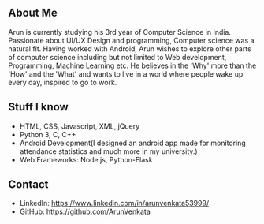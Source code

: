 ## About Me
Arun is currently studying his 3rd year of Computer Science in India.
Passionate about UI/UX Design and programming, Computer science was a natural fit.
Having worked with Android, Arun wishes to explore other parts of computer science including but not limited to Web development, Programming, Machine Learning etc.
He believes in the 'Why' more than the 'How' and the 'What' and wants to live in a world where people wake up every day, inspired to go to work.

## Stuff I know
* HTML, CSS, Javascript, XML, jQuery
* Python 3, C, C++
* Android Development(I designed an android app made for monitoring attendance statistics and much more in my university.)
* Web Frameworks: Node.js, Python-Flask

## Contact
* LinkedIn: https://www.linkedin.com/in/arunvenkata53999/
* GitHub: https://github.com/ArunVenkata

